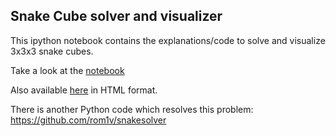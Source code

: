 ## Snake Cube solver and visualizer ##

This ipython notebook contains the explanations/code to solve and visualize
3x3x3 snake cubes.

Take a look at the
[notebook](http://nbviewer.ipython.org/github/garaud/SnakeCube2/blob/master/SnakeCube.ipynb)

Also available [here](http://oscar6echo.github.io/SnakeCube2/SnakeCube.html) in
HTML format.

There is another Python code which resolves this problem:
https://github.com/rom1v/snakesolver
